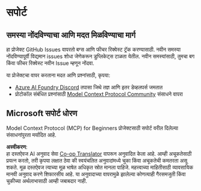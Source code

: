 <!--
CO_OP_TRANSLATOR_METADATA:
{
  "original_hash": "b3cffaf217113101e21eba532be806ea",
  "translation_date": "2025-05-20T20:59:37+00:00",
  "source_file": "SUPPORT.md",
  "language_code": "mr"
}
-->
# सपोर्ट

## समस्या नोंदविण्याचा आणि मदत मिळविण्याचा मार्ग  

हा प्रोजेक्ट GitHub Issues वापरतो बग्स आणि फीचर रिक्वेस्ट ट्रॅक करण्यासाठी. नवीन समस्या नोंदविण्यापूर्वी विद्यमान 
issues शोधा जेणेकरून डुप्लिकेट्स टाळता येतील. नवीन समस्यांसाठी, तुमचा बग किंवा 
फीचर रिक्वेस्ट नवीन Issue म्हणून नोंदवा.

या प्रोजेक्टचा वापर करताना मदत आणि प्रश्नांसाठी, कृपया:
- [Azure AI Foundry Discord](https://discord.com/invite/ByRwuEEgH4) तपासा जिथे तज्ञ आणि इतर डेव्हलपर्स जमतात
- प्रोटोकॉल संबंधित प्रश्नांसाठी [Model Context Protocol Community](https://modelcontextprotocol.io/community/) संसाधने वापरा

## Microsoft सपोर्ट धोरण  

Model Context Protocol (MCP) for Beginners प्रोजेक्टसाठी सपोर्ट वरील दिलेल्या संसाधनांपुरता मर्यादित आहे.

**अस्वीकरण**:  
हा दस्तऐवज AI अनुवाद सेवा [Co-op Translator](https://github.com/Azure/co-op-translator) वापरून अनुवादित केला आहे. आम्ही अचूकतेसाठी प्रयत्न करतो, तरी कृपया लक्षात ठेवा की स्वयंचलित अनुवादांमध्ये चुका किंवा अचूकतेची कमतरता असू शकते. मूळ दस्तऐवज त्याच्या मूळ भाषेत अधिकृत स्रोत मानला पाहिजे. महत्त्वाच्या माहितीसाठी व्यावसायिक मानवी अनुवाद करणे शिफारसीय आहे. या अनुवादाच्या वापरामुळे झालेल्या कोणत्याही गैरसमजुती किंवा चुकीच्या अर्थलाभासाठी आम्ही जबाबदार नाही.